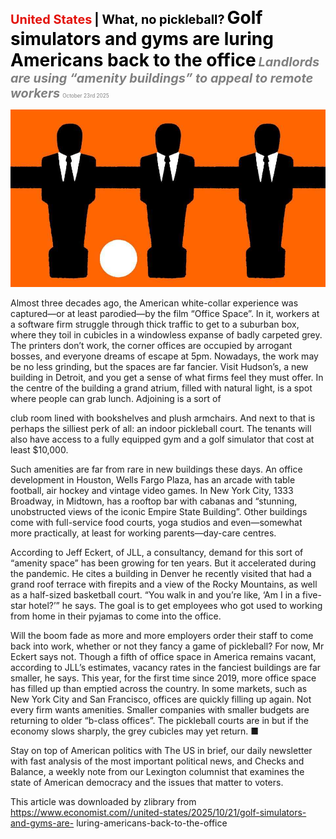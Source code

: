 <span style="color:#E3120B; font-size:14.9pt; font-weight:bold;">United States</span> <span style="color:#000000; font-size:14.9pt; font-weight:bold;">| What, no pickleball?</span>
<span style="color:#000000; font-size:21.0pt; font-weight:bold;">Golf simulators and gyms are luring Americans back to the office</span>
<span style="color:#808080; font-size:14.9pt; font-weight:bold; font-style:italic;">Landlords are using “amenity buildings” to appeal to remote workers</span>
<span style="color:#808080; font-size:6.2pt;">October 23rd 2025</span>

![](../images/016_Golf_simulators_and_gyms_are_luring_Americans_back_to_the_of/p0069_img01.jpeg)

Almost three decades ago, the American white-collar experience was captured—or at least parodied—by the film “Office Space”. In it, workers at a software firm struggle through thick traffic to get to a suburban box, where they toil in cubicles in a windowless expanse of badly carpeted grey. The printers don’t work, the corner offices are occupied by arrogant bosses, and everyone dreams of escape at 5pm. Nowadays, the work may be no less grinding, but the spaces are far fancier. Visit Hudson’s, a new building in Detroit, and you get a sense of what firms feel they must offer. In the centre of the building a grand atrium, filled with natural light, is a spot where people can grab lunch. Adjoining is a sort of

club room lined with bookshelves and plush armchairs. And next to that is perhaps the silliest perk of all: an indoor pickleball court. The tenants will also have access to a fully equipped gym and a golf simulator that cost at least $10,000.

Such amenities are far from rare in new buildings these days. An office development in Houston, Wells Fargo Plaza, has an arcade with table football, air hockey and vintage video games. In New York City, 1333 Broadway, in Midtown, has a rooftop bar with cabanas and “stunning, unobstructed views of the iconic Empire State Building”. Other buildings come with full-service food courts, yoga studios and even—somewhat more practically, at least for working parents—day-care centres.

According to Jeff Eckert, of JLL, a consultancy, demand for this sort of “amenity space” has been growing for ten years. But it accelerated during the pandemic. He cites a building in Denver he recently visited that had a grand roof terrace with firepits and a view of the Rocky Mountains, as well as a half-sized basketball court. “You walk in and you’re like, ‘Am I in a five-star hotel?’” he says. The goal is to get employees who got used to working from home in their pyjamas to come into the office.

Will the boom fade as more and more employers order their staff to come back into work, whether or not they fancy a game of pickleball? For now, Mr Eckert says not. Though a fifth of office space in America remains vacant, according to JLL’s estimates, vacancy rates in the fanciest buildings are far smaller, he says. This year, for the first time since 2019, more office space has filled up than emptied across the country. In some markets, such as New York City and San Francisco, offices are quickly filling up again. Not every firm wants amenities. Smaller companies with smaller budgets are returning to older “b-class offices”. The pickleball courts are in but if the economy slows sharply, the grey cubicles may yet return. ■

Stay on top of American politics with The US in brief, our daily newsletter with fast analysis of the most important political news, and Checks and Balance, a weekly note from our Lexington columnist that examines the state of American democracy and the issues that matter to voters.

This article was downloaded by zlibrary from https://www.economist.com//united-states/2025/10/21/golf-simulators-and-gyms-are- luring-americans-back-to-the-office